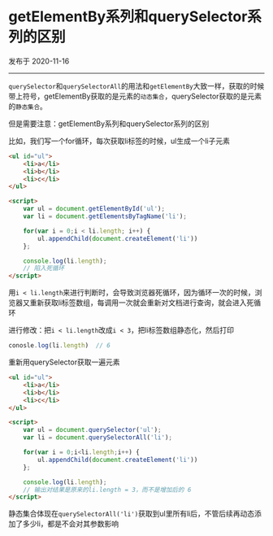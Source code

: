 # getElementBy系列和querySelector系列的区别

发布于 2020-11-16 
  
---




`querySelector`和`querySelectorAll`的用法和`getElementBy`大致一样，获取的时候带上符号，getElementBy获取的是元素的`动态集合`，querySelector获取的是元素的`静态集合`。


<red>但是需要注意：getElementBy系列和querySelector系列的区别</red>

比如，我们写一个for循环，每次获取li标签的时候，ul生成一个li子元素

```html
<ul id="ul">
    <li>a</li>
    <li>b</li>
    <li>c</li>
</ul>

<script>
    var ul = document.getElementById('ul');
    var li = document.getElementsByTagName('li');

    for(var i = 0;i < li.length; i++) {
        ul.appendChild(document.createElement('li'))
    };

    console.log(li.length);
    // 陷入死循环
</script>
```

用`i < li.length`来进行判断时，会导致浏览器死循环，因为循环一次的时候，浏览器又重新获取li标签数组，每调用一次就会重新对文档进行查询，就会进入死循环

进行修改：把`i < li.length`改成`i < 3`，把li标签数组静态化，然后打印

```js
conosle.log(li.length)  // 6
```

<red>重新用querySelector获取一遍元素</red>

```html
<ul id="ul">
    <li>a</li>
    <li>b</li>
    <li>c</li>
</ul>

<script>
    var ul = document.querySelector('ul');
    var li = document.querySelectorAll('li');

    for(var i = 0;i<li.length;i++) {
        ul.appendChild(document.createElement('li'))
    };

    console.log(li.length);
    // 输出对结果是原来的li.length = 3，而不是增加后的 6
</script>
```

静态集合体现在`querySelectorAll('li')`获取到ul里所有li后，不管后续再动态添加了多少li，都是不会对其参数影响